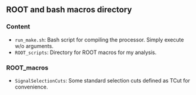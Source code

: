 ## ROOT and bash macros directory

### Content

- ```run_make.sh```: Bash script for compiling the processor. Simply execute w/o arguments.
- ```ROOT_scripts```: Directory for ROOT macros for my analysis.

### ROOT_macros

- ```SignalSelectionCuts```: Some standard selection cuts defined as TCut for convenience.  
 